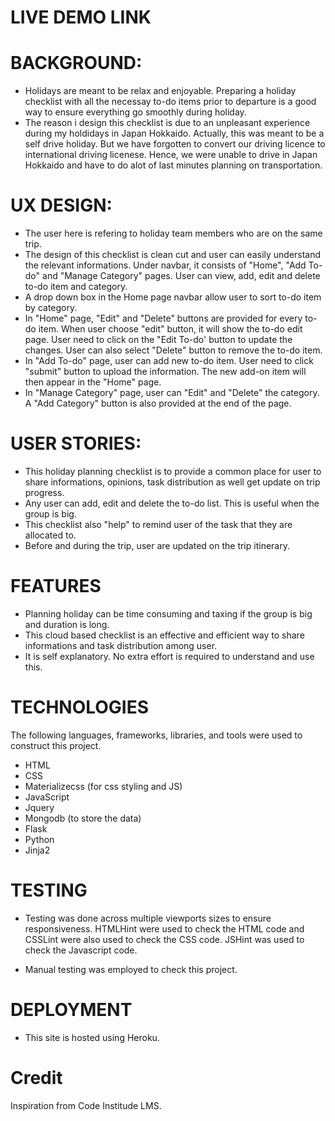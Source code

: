 LIVE DEMO LINK
==============



BACKGROUND:
==========
* Holidays are meant to be relax and enjoyable.  Preparing a holiday checklist with all the necessay to-do items prior to departure is a good way to ensure everything go smoothly during holiday.
* The reason i design this checklist is due to an unpleasant experience during my holdidays in Japan Hokkaido. Actually, this was meant to be a self drive holiday. But we have forgotten to convert our driving licence to international driving licenese. Hence, we were unable to drive in Japan Hokkaido and have to do alot of last minutes planning on transportation.



UX DESIGN:
==========
* The user here is refering to holiday team members who are on the same trip.
* The design of this checklist is clean cut and  user can easily understand the relevant informations.  Under navbar, it consists of "Home", "Add To-do" and "Manage Category" pages. User can view, add, edit and delete to-do item and category.
* A drop down box in the Home page navbar allow user to sort to-do item by category. 
* In "Home" page, "Edit" and "Delete" buttons are provided for every to-do item. When user choose "edit" button, it will show the to-do edit page. User need to click on the "Edit To-do' button to update the changes. User can also select "Delete" button to remove the to-do item.
* In "Add To-do" page, user can add new to-do item. User need to click "submit" button to upload the information. The new add-on item will then appear in the "Home" page.
* In "Manage Category" page, user can "Edit" and "Delete" the category.  A "Add Category" button is also provided at the end of the page.



USER STORIES:
============
* This holiday planning checklist is to provide a common place for user to share informations, opinions, task distribution as well get update on trip progress.
* Any user can add, edit and delete the to-do list.  This is useful when the group is big.
* This checklist also "help" to remind user of the task that they are allocated to. 
* Before and during the trip, user are updated on the trip itinerary.



FEATURES 
========
* Planning holiday can be time consuming and taxing if the group is big and duration is long.  
* This cloud based checklist is an effective and efficient way to share informations and task distribution among user.
* It is self explanatory.  No extra effort is required to understand and use this.



TECHNOLOGIES 
=============
The following languages, frameworks, libraries, and tools were used to construct this project. 
* HTML
* CSS
* Materializecss (for css styling and JS)
* JavaScript
* Jquery
* Mongodb (to store the data)
* Flask
* Python
* Jinja2



TESTING
=======
* Testing was done across multiple viewports sizes to ensure responsiveness. HTMLHint were used to check the HTML code and CSSLint were also used to check the CSS code. JSHint was used to check the Javascript code.

* Manual testing was employed to check this project.

 

DEPLOYMENT
==========
* This site is hosted using Heroku.


Credit
======
Inspiration from Code Institude LMS.

